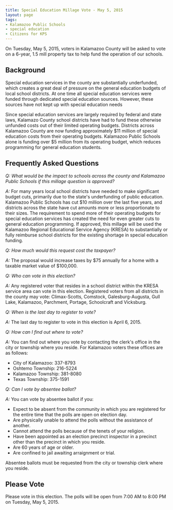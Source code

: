 ```yaml
---
title: Special Education Millage Vote - May 5, 2015
layout: page  
tags: 
- Kalamazoo Public Schools
- special education
- Citizens for KPS
---
```


On Tuesday, May 5, 2015, voters in Kalamazoo County will be asked to vote on a 6-year, 1.5 mill property tax to help fund the operation of our schools.

## Background

Special education services in the county are substantially underfunded, which creates a great deal of pressure on the general education budgets of local school districts. At one time all special education services were funded through dedicated special education sources. However, these sources have not kept up with special education needs 

Since special education services are largely required by federal and state laws, Kalamazo County school districts have had to fund these otherwise unfunded costs out of their limited operating budgets. Districts across Kalamazoo County are now funding approximately $11 million of special education costs from their operating budgets. Kalamazoo Public Schools alone is funding over $5 million from its operating budget, which reduces programming for general education students.

## Frequently Asked Questions

*Q: What would be the impact to schools across the county and Kalamazoo Public Schools if this millage question is approved?*

*A:* For many years local school districts have needed to make significant budget cuts, primarily due to the state's underfunding of public education. Kalamazoo Public Schools has cut $10 million over the last five years, and districts across the state have cut amounts more or less proportionate to their sizes. The requirement to spend more of their operating budgets for special education services has created the need for even greater cuts to general education programming. If approved, this millage will be used the Kalamazoo Regional Educational Service Agency (KRESA) to substantially or fully reimburse school districts for the existing shortage in special education funding. 

*Q: How much would this request cost the taxpayer?*

*A:* The proposal would increase taxes by $75 annually for a home with a taxable market value of $100,000.

*Q: Who can vote in this election?*

*A:* Any registered voter that resides in a school district within the KRESA service area can vote in this election. Registered voters from all districts in the county may vote: Climax-Scotts, Comstock, Galesburg-Augusta, Gull Lake, Kalamazoo, Parchment, Portage, Schoolcraft and Vicksburg.

*Q: When is the last day to register to vote?*

*A:* The last day to register to vote in this election is April 6, 2015.

*Q: How can I find out where to vote?*

*A:* You can find out where you vote by contacting the clerk's office in the city or township where you reside. For Kalamazoo voters these offices are as follows: 

* City of Kalamazoo: 337-8793
* Oshtemo Township: 216-5224
* Kalamazoo Township: 381-8080
* Texas Township: 375-1591

*Q: Can I vote by absentee ballot?*

*A:* You can vote by absentee ballot if you:

* Expect to be absent from the community in which you are registered for the entire time that the polls are open on election day.
* Are physically unable to attend the polls without the assistance of another.
* Cannot attend the polls because of the tenets of your religion.
* Have been appointed as an election precinct inspector in a precinct other than the precinct in which you reside.
* Are 60 years of age or older.
* Are confined to jail awaiting arraignment or trial.

Absentee ballots must be requested from the city or township clerk where you reside.

## Please Vote
Please vote in this election. The polls will be open from 7:00 AM to 8:00 PM on Tuesday, May 5, 2015.

